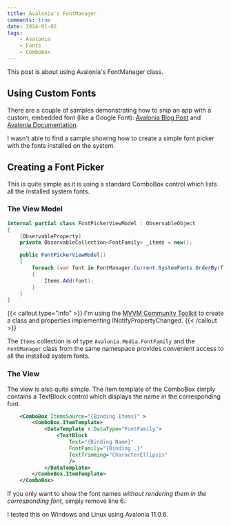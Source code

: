 ```yaml
---
title: Avalonia's FontManager
comments: true
date: 2024-01-02
tags: 
    - Avalonia
    - Fonts
    - ComboBox
---
```


This post is about using Avalonia's FontManager class.

<!--more-->

## Using Custom Fonts
There are a couple of samples demonstrating how to ship an app with a custom, embedded font (like a Google Font): [Avalonia Blog Post](https://avaloniaui.net/Blog/elevate-your-application-s-ui-with-custom-fonts) and [Avalonia Documentation](https://docs.avaloniaui.net/docs/guides/styles-and-resources/how-to-use-fonts).

I wasn't able to find a sample showing how to create a simple font picker with the fonts installed on the system.

## Creating a Font Picker
This is quite simple as it is using a standard ComboBox control which lists all the installed system fonts.

### The View Model

```c# {linenos=table}
internal partial class FontPickerViewModel : ObservableObject
{
    [ObservableProperty] 
    private ObservableCollection<FontFamily> _items = new();

    public FontPickerViewModel()
    {
        foreach (var font in FontManager.Current.SystemFonts.OrderBy(f => f.Name))
        {
            Items.Add(font);
        }
    }
}
```

{{< callout type="info" >}}
  I'm using the [MVVM Community Toolkit](https://github.com/CommunityToolkit/dotnet?tab=readme-ov-file) to create a class and properties implementing INotifyPropertyChanged.
{{< /callout >}}

The `Items` collection is of type `Avalonia.Media.FontFamily` and the `FontManager` class from the same namespace provides convenient access to all the installed system fonts.

### The View

The view is also quite simple. The item template of the ComboBox simply contains a TextBlock control which displays the name in the corresponding font. 

```xml {linenos=table}
    <ComboBox ItemsSource="{Binding Items}" >
        <ComboBox.ItemTemplate>
            <DataTemplate x:DataType="FontFamily">
                <TextBlock 
                    Text="{Binding Name}"
                    FontFamily="{Binding .}"
                    TextTrimming="CharacterEllipsis" 
                    />
            </DataTemplate>
        </ComboBox.ItemTemplate>
    </ComboBox>
```

If you only want to show the font names *without rendering them in the corresponding font*, simply remove line 6. 

I tested this on Windows and Linux using Avalonia 11.0.6.